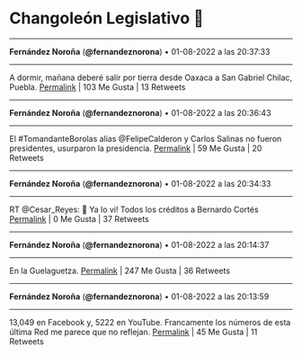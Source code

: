 # Changoleón Legislativo 🙈
*****
**Fernández Noroña** (**@fernandeznorona**) • 01-08-2022 a las 20:37:33
*****
A dormir, mañana deberé salir por tierra desde Oaxaca a San Gabriel Chilac, Puebla.
[Permalink](https://twitter.com/fernandeznorona/status/1554325507390554114) | 103 Me Gusta | 13 Retweets
*****
**Fernández Noroña** (**@fernandeznorona**) • 01-08-2022 a las 20:36:43
*****
El #TomandanteBorolas alias @FelipeCalderon y Carlos Salinas no fueron presidentes, usurparon la presidencia.
[Permalink](https://twitter.com/fernandeznorona/status/1554325295561379842) | 59 Me Gusta | 20 Retweets
*****
**Fernández Noroña** (**@fernandeznorona**) • 01-08-2022 a las 20:34:33
*****
RT @Cesar_Reyes: 😬 Ya lo vi!
Todos los créditos a Bernardo Cortés
[Permalink](https://twitter.com/fernandeznorona/status/1554324750004002816) | 0 Me Gusta | 37 Retweets
*****
**Fernández Noroña** (**@fernandeznorona**) • 01-08-2022 a las 20:14:37
*****
En la Guelaguetza.
[Permalink](https://twitter.com/fernandeznorona/status/1554319736984461318) | 247 Me Gusta | 36 Retweets
*****
**Fernández Noroña** (**@fernandeznorona**) • 01-08-2022 a las 20:13:59
*****
13,049 en Facebook y, 5222 en YouTube. Francamente los números de esta última Red me parece que no reflejan.
[Permalink](https://twitter.com/fernandeznorona/status/1554319577080893440) | 45 Me Gusta | 11 Retweets